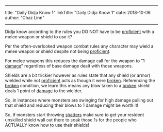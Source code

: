 
---
title: "Daily Didja Know 1"
linkTitle: "Daily Didja Know 1"
date: 2018-10-06
author: "Chaz Linn"

---
Didja know according to the rules you DO NOT have to be [proficient](/rules/conditions/#proficiency) with a melee weapon or shield to use it?

Per the often-overlooked weapon combat rules any character may wield a melee weapon or shield despite not being [proficient](/rules/conditions/#proficiency). 

For melee weapons this reduces the damage call for the weapon to "1 [damage](/rules/conditions/#damage)" regardless of base damage dealt with those weapons.

Shields are a bit trickier however as rules state that any shield (or armor) wielded while not [proficient](/rules/conditions/#proficiency) acts as though it were [broken](/rules/conditions/#broken-break). Referencing the [broken](/rules/conditions/#broken-break) condition, we learn this means any blow taken to a [broken](/rules/conditions/#broken-break) shield deals 1 point of [damage](/rules/conditions/#damage) to the wielder.

So, in instances where monsters are swinging for high damage pulling out that shield and reducing their blows to 1 damage might be worth it!

So, if monsters start throwing [shatters](/rules/#shatter) make sure to get your resident unskilled shield wall out there to soak those 1s for the people who ACTUALLY know how to use their shields!
